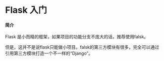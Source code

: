 # Flask 入门

####  简介
Flask 是小而精的框架，如果项目的功能分支不庞大的话，推荐使用falsk。

但是，这并不是说flask只能做小项目。falsk的第三方模块有很多，完全可以通过引用第三方模块打造一个不一样的“Django”。




